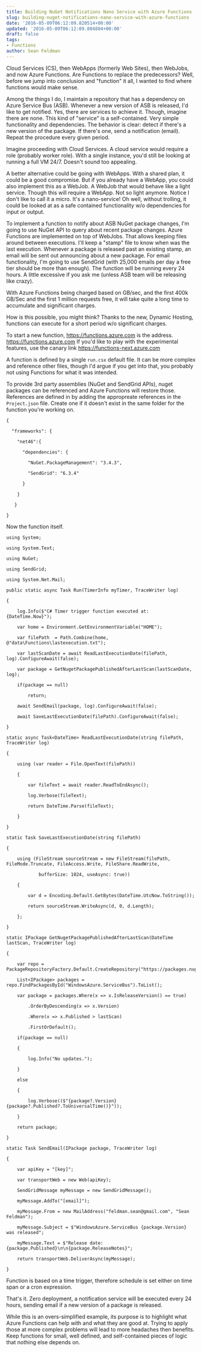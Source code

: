 ```yaml
---
title: Building NuGet Notifications Nano Service with Azure Functions
slug: building-nuget-notifications-nano-service-with-azure-functions
date: '2016-05-09T06:12:09.820514+00:00'
updated: '2016-05-09T06:12:09.804884+00:00'
draft: false
tags:
- Functions
author: Sean Feldman
---
```

Cloud Services (CS), then WebApps (formerly Web Sites), then WebJobs, and now Azure Functions.  Are Functions to replace the predecessors? Well, before we jump into conclusion and "function" it all, I wanted to find where functions would make sense. 
Among the things I do, I maintain a repository that has a dependency on Azure Service Bus (ASB). Whenever a new version of ASB is released, I'd like to get notified. Yes, there are services to achieve it. Though, imagine there are none. This kind of "service" is a self-contained. Very simple functionality and dependencies. The behavior is clear: detect if there's a new version of the package. If there's one, send a notification (email). Repeat the procedure every given period.

Imagine proceeding with Cloud Services. A cloud service would require a role (probably worker role). With a single instance, you'd still be looking at running a full VM 24/7. Doesn't sound too appealing.
A better alternative could be going with WebApps. With a shared plan, it could be a good compromise. But if you already have a WebApp, you could also implement this as a WebJob. A WebJob that would behave like a light service. Though this will require a WebApp. Not so light anymore. Notice I don't like to call it a micro. It's a nano-service! Oh well, without trolling, it could be looked at as a safe contained functionality w/o dependencies for input or output. 

To implement a function to notify about ASB NuGet package changes, I'm going to use NuGet API to query about recent package changes. Azure Functions are implemented on top of WebJobs. That allows keeping files around between executions. I'll keep a "stamp" file to know when was the last execution. Whenever a package is released past an existing stamp, an email will be sent out announcing about a new package. For email functionality, I'm going to use SendGrid  (with 25,000 emails per day a free tier should be more than enough). The function will be running every 24 hours. A little excessive if you ask me (unless ASB team will be releasing like crazy). 
With Azure Functions being charged based on GB/sec, and the first 400k GB/Sec and the first 1 million requests free, it will take quite a long time to accumulate and significant charges. 
How is this possible, you might think? Thanks to the new, Dynamic Hosting, functions can execute for a short period w/o significant charges.

To start a new function, https://functions.azure.com is the address. https://functions.azure.com If you'd like to play with the experimental features, use the canary link https://functions-next.azure.com

A function is defined by a single `run.csx` default file. It can be more complex and reference other files, though I'd argue if you get into that, you probably not using Functions for what it was intended.

To provide 3rd party assemblies (NuGet and SendGrid APIs), nuget packages can be referenced and Azure Functions will restore those. References are defined in by adding the appropreate references in the `Project.json` file. Create one if it doesn't exist in the same folder for the function you're working on.

```
{
  "frameworks": {
    "net46":{
      "dependencies": {
        "NuGet.PackageManagement": "3.4.3",
        "SendGrid": "6.3.4"
      }
    }
   }
}
```

Now the function itself.

```
using System;
using System.Text;
using NuGet;
using SendGrid;
using System.Net.Mail;
public static async Task Run(TimerInfo myTimer, TraceWriter log)
{
    log.Info($"C# Timer trigger function executed at: {DateTime.Now}");    
    var home = Environment.GetEnvironmentVariable("HOME");
    var filePath  = Path.Combine(home, @"data\Functions\lastexecution.txt");
    var lastScanDate = await ReadLastExecutionDate(filePath, log).ConfigureAwait(false);
    var package = GetNugetPackagePublishedAfterLastScan(lastScanDate, log);
	if(package == null)
	    return;
    await SendEmail(package, log).ConfigureAwait(false);    
    await SaveLastExecutionDate(filePath).ConfigureAwait(false);
}
static async Task<DateTime> ReadLastExecutionDate(string filePath, TraceWriter log)
{
    using (var reader = File.OpenText(filePath))
    {
        var fileText = await reader.ReadToEndAsync();
        log.Verbose(fileText);
        return DateTime.Parse(fileText);
    }
}
static Task SaveLastExecutionDate(string filePath)
{
    using (FileStream sourceStream = new FileStream(filePath, FileMode.Truncate, FileAccess.Write, FileShare.ReadWrite, 
            bufferSize: 1024, useAsync: true))
    {
        var d = Encoding.Default.GetBytes(DateTime.UtcNow.ToString());
        return sourceStream.WriteAsync(d, 0, d.Length);
    };
}
static IPackage GetNugetPackagePublishedAfterLastScan(DateTime lastScan, TraceWriter log)
{
    var repo = PackageRepositoryFactory.Default.CreateRepository("https://packages.nuget.org/api/v2");
	List<IPackage> packages = repo.FindPackagesById("WindowsAzure.ServiceBus").ToList();
	var package = packages.Where(x => x.IsReleaseVersion() == true)
		.OrderByDescending(x => x.Version)
		.Where(x => x.Published > lastScan)
		.FirstOrDefault();
	if(package == null)
	{
	    log.Info("No updates."); 
	}
	else
	{
	    log.Verbose(($"{package?.Version}  {package?.Published?.ToUniversalTime()}"));
	}
	return package;
}	
static Task SendEmail(IPackage package, TraceWriter log)
{
    var apiKey = "[key]";
	var transportWeb = new Web(apiKey);
	SendGridMessage myMessage = new SendGridMessage();
	myMessage.AddTo("[email]");
	myMessage.From = new MailAddress("feldman.sean@gmail.com", "Sean Feldman");
	myMessage.Subject = $"WindowsAzure.ServiceBus {package.Version} was released";
	myMessage.Text = $"Release date: {package.Published}\n\n{package.ReleaseNotes}";
	return transportWeb.DeliverAsync(myMessage);
}
```

Function is based on a time trigger, therefore schedule is set either on time span or a cron expression. 

That's it. Zero deployment, a notification service will be executed every 24 hours, sending email if a new version of a package is released.

While this is an overs-simplified example, its purpose is to highlight what Azure Functions can help with and what they are good at. Trying to apply those at more complex problems will lead to more headaches then benefits. Keep functions for small, well defined, and self-contained pieces of logic that nothing else depends on.
